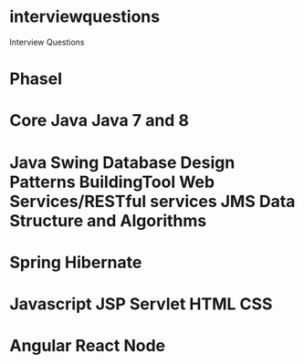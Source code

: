 # interviewquestions
Interview Questions

PhaseI
===============================
Core Java
Java 7 and 8
===============================
Java Swing
Database
Design Patterns
BuildingTool
Web Services/RESTful services
JMS
Data Structure and Algorithms
===============================
Spring
Hibernate
===============================
Javascript
JSP
Servlet
HTML
CSS
===============================
Angular
React
Node
===============================
